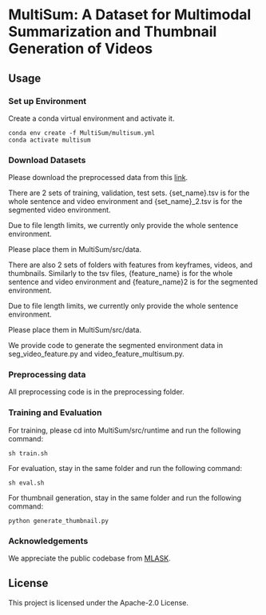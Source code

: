 # MultiSum: A Dataset for Multimodal Summarization and Thumbnail Generation of Videos

## Usage

### Set up Environment

Create a conda virtual environment and activate it.

```
conda env create -f MultiSum/multisum.yml
conda activate multisum
```

### Download Datasets

Please download the preprocessed data from this [link](https://drive.google.com/drive/folders/1QRtU32oiTbAzU9swn1ZFFg0hxmpz3a3k?usp=sharing).

There are 2 sets of training, validation, test sets.
{set_name}.tsv is for the whole sentence and video environment and {set_name}_2.tsv is for the segmented video environment.

Due to file length limits, we currently only provide the whole sentence environment.

Please place them in MultiSum/src/data.

There are also 2 sets of folders with features from keyframes, videos, and thumbnails.
Similarly to the tsv files, {feature_name} is for the whole sentence and video environment and {feature_name}2 is for the segmented environment.

Due to file length limits, we currently only provide the whole sentence environment.

Please place them in MultiSum/src/data.

We provide code to generate the segmented environment data in seg_video_feature.py and video_feature_multisum.py.



### Preprocessing data

All preprocessing code is in the preprocessing folder.

### Training and Evaluation

For training, please cd into MultiSum/src/runtime and run the following command:

```
sh train.sh
```

For evaluation, stay in the same folder and run the following command:

```
sh eval.sh
```

For thumbnail generation, stay in the same folder and run the following command:

```
python generate_thumbnail.py
```


### Acknowledgements

We appreciate the public codebase from [MLASK](https://github.com/ufal/MLASK).

## License

This project is licensed under the Apache-2.0 License.
